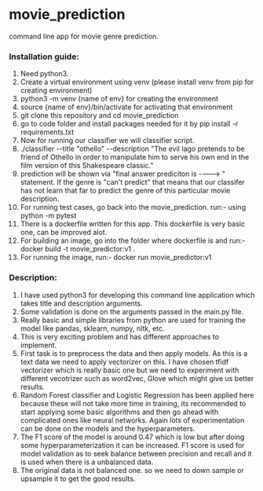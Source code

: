 # movie_prediction
command line app for movie genre prediction.

### Installation guide:

1. Need python3.
2. Create a virtual environment using venv (please install venv from pip for creating environment)
3. python3 -m venv {name of env} for creating the environment
4. source {name of env}/bin/activate for activating that environment
5. git clone this repository and cd movie_prediction
6. go to code folder and install packages needed for it by pip install -r requirements.txt
7. Now for running our classifier we will classifier script.
8. ./classifier --title "othello" --description "The evil Iago pretends to be friend of Othello in order to manipulate him to serve his own end in the film version of this Shakespeare classic."
9. prediction will be shown via "final answer prediciton is ----> " statement. If the genre is "can't predict" that means that
our classifer has not learn that far to predict the genre of this particular movie description.
10. For running test cases, go back into the movie_prediction. run:- using python -m pytest
11. There is a dockerfile written for this app. This dockerfile is very basic one, can be improved alot.
12. For building an image, go into the folder where dockerfile is and run:- docker build -t movie_predictor:v1 .
13. For running the image, run:- docker run movie_predictor:v1

### Description:

1. I have used python3 for developing this command line application which takes title and description arguments.
2. Some validation is done on the arguments passed in the main.py file.
3. Really basic and simple libraries from python are used for training the model like pandas, sklearn, numpy, nltk, etc.
4. This is very exciting problem and has different approaches to implement.
5. First task is to preprocess the data and then apply models. As this is a text data we need to apply vectorizer on this.
I have chosen tfidf vectorizer which is really basic one but we need to experiment with different vecotrizer such as word2vec, Glove which might give us better results.
6. Random Forest classifier and Logistic Regression has been applied here because these will not take more time in training, its recommended to start applying some basic algorithms and then go ahead with complicated ones like neural networks. Again lots of experimentation can be done on the models and the hyperparameters.
7. The F1 score of the model is around 0.47 which is low but after doing some hyperparameterization it can be increased.
F1 score is used for model validation as to seek balance between precision and recall and it is used when there is a unbalanced data.
8. The original data is not balanced one. so we need to down sample or upsample it to get the good results.





